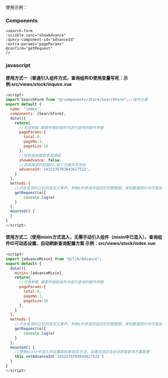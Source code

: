 使用示例：

### Components

```vue
<search-form
:visible.sync="showAdvance"
:query-component-id="advanceId"
:extra-params="pageParams"
@confirm="getRequest"
/>
```

### javascript

#### 使用方式一（普通引入组件方式，查询组件ID使用变量写死：示例:src/views/stock/inquire.vue

```javascript
<script>
import SearchForm from "@/components/ZForm/SearchForm";//组件位置
export default {
  name: "index",
  components: {SearchForm},
  data(){
    return{
      //可选参数 需要传输到组件内进行查询的额外参数
      pageParams:{
        total:0,
        pageNo:1,
        pageSize:10
      },
      //控制高级搜索查询弹窗 
      showAdvance: false,
      //高级搜索的配置ID,每个页面中写死的
      advanceId:'1432235703643627522',
    }
  },
  methods:{
    //点击查询的之后的自定义事件，参数e代表请求返回的完整数据，拿到数据再针对页面处理数据，例如刷新表格数据等
    getRequest(e){
     	console.log(e)
    }
  },
  mounted() {
  }
}
</script>
```

#### 使用方式二（使用mixin方式混入，无需手动引入组件（mixin中已混入）、查询组件ID可动态设置，自动刷新查询配置方案 示例：src/views/stock/index.vue

```javascript
<script>
import {advanceMixin} from "@/lib/Advance";
export default {
  data(){
    mixins:[advanceMixin],
    return{
      //可选参数 需要传输到组件内进行查询的额外参数
      pageParams:{
        total:0,
        pageNo:1,
        pageSize:10
      },
    }
  },
  methods:{
    //点击查询的之后的自定义事件，参数e代表请求返回的完整数据，拿到数据再针对页面处理数据，例如刷新表格数据等
    getRequest(e){
     	console.log(e)
    }
  },
  mounted() {
    //使用mixin中混入的设置高级查询ID方法，设置完成后会自动获取查询方案配置
    this.setAdvanceId('1432235703643627522')
  }
}
</script>
```

